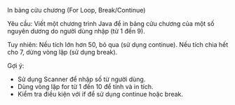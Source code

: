 In bảng cửu chương (For Loop, Break/Continue)

Yêu cầu: Viết một chương trình Java để in bảng cửu chương của một số nguyên dương do người dùng nhập (từ 1 đến 9).

Tuy nhiên: Nếu tích lớn hơn 50, bỏ qua (sử dụng continue). Nếu tích chia hết cho 7, dừng vòng lặp (sử dụng break).

Gợi ý:

-   Sử dụng Scanner để nhập số từ người dùng.
-   Dùng vòng lặp for từ 1 đến 10 để tính và in tích.
-   Kiểm tra điều kiện với if để sử dụng continue hoặc break.
